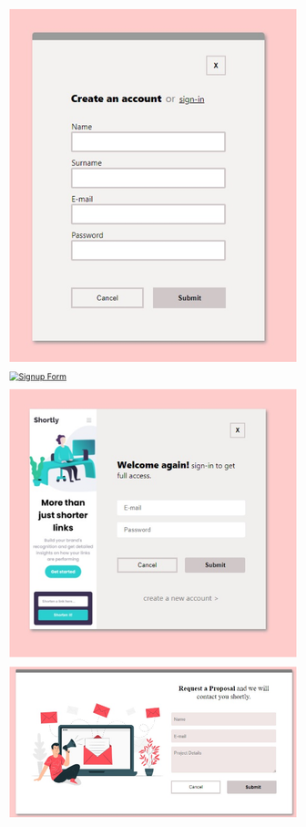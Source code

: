 [![Label Form](https://github.com/orientalArg/mail-forms/blob/main/Label.jpeg)](https://github.com/orientalArg/mail-forms/blob/main/Label.jpeg)

[![Signup Form](https://github.com/orientalArg/mail-forms/blob/main/Sing-Up.jpeg)](https://github.com/orientalArg/mail-forms/blob/main/Sign-up.jpeg)

[![Signin Form](https://github.com/orientalArg/mail-forms/blob/main/Sign-In.jpeg)](https://github.com/orientalArg/mail-forms/blob/main/Sign-in.jpeg)

[![Proposal Form](https://github.com/orientalArg/mail-forms/blob/main/Proposal.jpeg)](https://github.com/orientalArg/mail-forms/blob/main/Proposal.jpeg)
